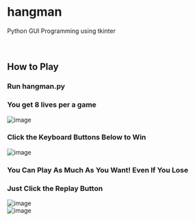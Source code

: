 # hangman
Python GUI Programming using tkinter
</br></br></br>


## How to Play
### Run hangman.py 
### You get 8 lives per a game
![image](https://user-images.githubusercontent.com/39490214/132706107-64ed0325-9466-4f86-a264-7eb35b047acf.png)
</br>
### Click the Keyboard Buttons Below to Win
![image](https://user-images.githubusercontent.com/39490214/132706216-d32baab2-7d0a-417a-90dd-fb8e5705ac4b.png)
</br>
### You Can Play As Much As You Want! Even If You Lose
### Just Click the Replay Button
![image](https://user-images.githubusercontent.com/39490214/132706302-d14de3af-8e17-4f9d-82d7-703c4e899a06.png)\
![image](https://user-images.githubusercontent.com/39490214/132706448-cfada10e-7d60-43b5-8513-193b7946c694.png)
